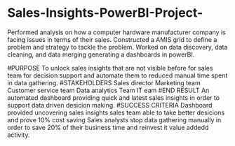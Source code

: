 # Sales-Insights-PowerBI-Project-
Performed analysis on how a computer hardware manufacturer company is facing issues in terms of their sales. Constructed a AMIS grid  to define a problem and strategy to tackle the problem. Worked on data discovery, data cleaning, and data merging generating a dashboards in powerBI.

#PURPOSE
To unlock sales insights that are not visible before for sales team for decision support and automate them to reduced manual time spent in data gathering.
#STAKEHOLDERS
Sales director
Marketing team 
Customer service team 
Data analytics Team 
IT eam 
#END RESULT
An automated dashboard providing quick and latest sales insights in order to support data driven desicion making. 
#SUCCESS CRITERIA 
Dashboard provided uncovering sales insights 
sales team able to take better desicions and prove 10% cost saving
Sales analysts stop data gathering manually in order to save 20% of their business time and reinvest it value addedd activity. 

